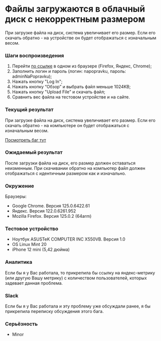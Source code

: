 # Файлы загружаются в облачный диск с некорректным размером

При загрузке файла на диск, система увеличивает его размер. Если его скачать обратно - на устройстве он будет отображаться с изначальным весом.

### Шаги воспроизведения

1. Перейти [по ссылке](http://cloud.hh-demo.np-internal.ru/) в одном из браузере (Firefox, Яндекс, Chrome);
2. Заполнить логин и пароль (логин: napopravku, пароль: adminNaPopravku);
3. Нажать кнопку "Log In";
4. Нажать кнопку “Обзор” и выбрать файл меньше 1024KB;
5. Нажать кнопку "Upload File" и скачать файл;
6. Сравнить вес файла на тестовом устройстве и на сайте.

### Текущий результат

При загрузке файла на диск, система увеличивает его размер. Если его скачать обратно - на компьютере он будет отображаться с изначальным весом.

[Посмотреть баг тут](https://drive.google.com/file/d/1yjcSvWW1IBXi7qoi7a9ZqjRtTnVTw9Wo/view?usp=sharing)

### Ожидаемый результат

После загрузки файла на диск, его размер должен оставаться неизменным. При скачивании обратно на компьютер файл должен отображаться с идентичным размером как и изначально.

### Окружение

Браузеры:

- Google Chrome. Версия 125.0.6422.61
- Яндекс. Версия 122.0.6261.952
- Mozilla Firefox. Версия 125.0.2 (64arm)

### Тестовое устройство

- Ноутбук ASUSTeK COMPUTER INC X550VB. Версия 1.0
- OS Linux Mint 20
- iPhone 12 mini (5,42 дюйма)

### Аналитика

Если бы я у Вас работала, то прикрепила бы ссылку на яндекс-метрику (или другую Вашу метрику) с количеством пользователей, которых задевает данная проблема.

### Slack

Если бы я у Вас работала и эту проблему уже обсуждали ранее, я бы прикрепила переписку обсуждения этого бага.

### Серьёзность

- Minor
